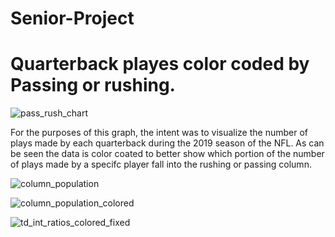 # Senior-Project

# Quarterback playes color coded by Passing or rushing. 
![pass_rush_chart](https://github.com/user-attachments/assets/09a679c4-33bc-46fc-b826-5f425d171e9a)

For the purposes of this graph, the intent was to visualize the number of plays made by each quarterback during the 2019 season of the NFL.
As can be seen the data is color coated to better show which portion of the number of plays made by a specifc player fall into the rushing or passing column. 

![column_population](https://github.com/user-attachments/assets/f7460f9a-d61c-4751-a83c-08142a66eb56)



![column_population_colored](https://github.com/user-attachments/assets/49f4ecf7-1ab6-41a4-9a46-73d565d0b748)






![td_int_ratios_colored_fixed](https://github.com/user-attachments/assets/7bbf1025-cbdd-4139-97ed-98e2edce1167)

